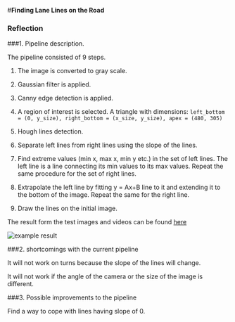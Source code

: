 #**Finding Lane Lines on the Road** 

### Reflection

###1. Pipeline description.

The pipeline consisted of 9 steps.

1. The image is converted to gray scale.

2. Gaussian filter is applied.

3. Canny edge detection is applied.

4. A region of interest is selected. A triangle with dimensions:
```left_bottom = (0, y_size), right_bottom = (x_size, y_size), apex = (480, 305)```

5. Hough lines detection.

6. Separate left lines from right lines using the slope of the lines.

7. Find extreme values (min x, max x, min y etc.) in the set of left lines. The left line is a line connecting its min values to its max values. Repeat the same procedure for the set of right lines.

8. Extrapolate the left line by fitting y = Ax+B line to it and extending it to the bottom of the image. Repeat the same for the right line.

9. Draw the lines on the initial image. 

The result form the test images and videos can be found [here](./result)

![example result](./result/solidWhiteCurve.jpg)


###2. shortcomings with the current pipeline


It will not work on turns because the slope of the lines will change.

It will not work if the angle of the camera or the size of the image is different.

###3. Possible improvements to the pipeline

Find a way to cope with lines having slope of 0.